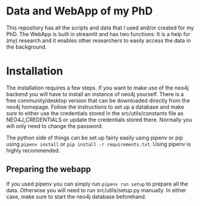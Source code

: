 # Data and WebApp of my PhD

This repository has all the scripts and data that I used and/or created for my PhD.
The WebApp is built in streamlit and has two functions: It is a help for (my) research
and it enables other researchers to easily access the data in the background.

# Installation

The installation requires a few steps. If you want to make use of the neo4j backend you will have
to install an instance of neo4j yourself. There is a free community/desktop version that can be
downloaded directly from the neo4j homepage. Follow the instructions to set up a database and make
sure to either use the credentials stored in the src/utils/constants file as NEO4J_CREDENTIALS or update 
the credentials stored there. Normally you will only need to change the password.

The python side of things can be set up fairly easily using pipenv or pip using `pipenv install` or 
`pip install -r requirements.txt`. Using pipenv is highly recommended.

## Preparing the webapp
If you used pipenv you can simply run `pipenv run setup` to prepare all the data.
Otherwise you will need to run src/utils/setup.py manually.
In either case, make sure to start the neo4j database beforehand.